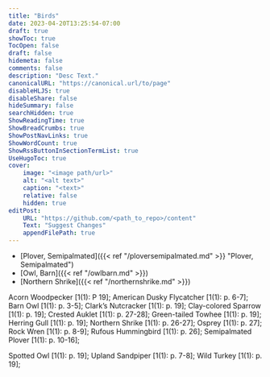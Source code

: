 ```yaml
---
title: "Birds"
date: 2023-04-20T13:25:54-07:00
draft: true
showToc: true
TocOpen: false
draft: false
hidemeta: false
comments: false
description: "Desc Text."
canonicalURL: "https://canonical.url/to/page"
disableHLJS: true 
disableShare: false
hideSummary: false
searchHidden: true
ShowReadingTime: true
ShowBreadCrumbs: true
ShowPostNavLinks: true
ShowWordCount: true
ShowRssButtonInSectionTermList: true
UseHugoToc: true
cover:
    image: "<image path/url>" 
    alt: "<alt text>" 
    caption: "<text>" 
    relative: false
    hidden: true
editPost:
    URL: "https://github.com/<path_to_repo>/content"
    Text: "Suggest Changes" 
    appendFilePath: true 
---
```


* [Plover, Semipalmated]({{< ref "/ploversemipalmated.md" >}} "Plover, Semipalmated")
* [Owl, Barn]({{< ref "/owlbarn.md" >}})
* [Northern Shrike]({{< ref "/northernshrike.md" >}})

Acorn Woodpecker [1(1): P 19];
American Dusky Flycatcher [1(1): p. 6-7];
Barn Owl [1(1): p. 3-5];
Clark’s Nutcracker [1(1): p. 19];
Clay-colored Sparrow [1(1): p. 19];
Crested Auklet [1(1): p. 27-28];
Green-tailed Towhee [1(1): p. 19];
Herring Gull [1(1): p. 19];
Northern Shrike [1(1): p. 26-27];
Osprey [1(1): p. 27];
Rock Wren [1(1): p. 8-9];
Rufous Hummingbird [1(1): p. 26];
Semipalmated Plover [1(1): p. 10-16];

Spotted Owl [1(1): p. 19];
Upland Sandpiper [1(1): p. 7-8];
Wild Turkey [1(1): p. 19];